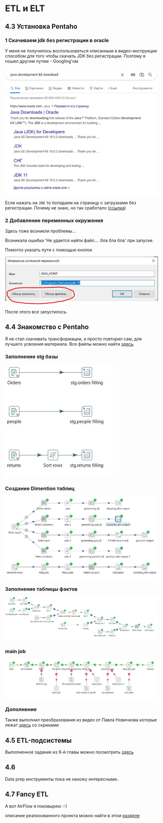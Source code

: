 # ETL и ELT

## 4.3 Установка Pentaho

### 1 Скачиваем jdk без регистрации в oracle

У меня не получилось воспользоваться описанным в видео-инструкции способом для того чтобы скачать JDK без регистрации.
Поэтому я пошел другим путем - Googling'ом

![jdk_download](./img/jdk_download.JPG)

Если нажать на `JDK` то попадаем на страницу с загрузками без регистрации. Почему не знаю, но так сработало ([ссылка](https://www.oracle.com/in/java/technologies/downloads/#jdk19-windows))

### 2 Добавление переменных окружения

Здесь тоже возникли проблемы...

Возникала ошибка 'Не удается найти файл.... бла бла бла' при запуске.

Помогло указать пути с помощью кнопок

![Env_var](./img/Pentaho_variables.JPG)

После этого все запустилось.

## 4.4 Знакомство с Pentaho

Я не стал скачивать трансформации, а просто повторил сам, для лучшего усвоения материала. Все файлы можно найти [здесь](./4-4/).

### Заполнение stg базы

![4-4-1](./4-4/img/filling_stg.JPG)

### Создание Dimention таблиц

![4-4-2](./4-4/img/dim_generation.JPG)

### Заполнение таблицы фактов

![4-4-3](./4-4/img/filling_sales_fact.JPG)

### main job

![4-4-4](./4-4/img/main_job.JPG)

### Дополнение

Также выполнил преобразования из видео от Павла Новичкова которые лежат [здесь](./pentaho_intro/novickov_pjct/) со скринами

## 4.5 ETL-подсистемы

Выполненное задание из 9-й главы можно посмотреть [здесь](./4-5/)

## 4.6

Data prep инструменты пока не нахожу интересными..

## 4.7 Fancy ETL

А вот AirFlow я поковыряю :-)

описание реализованного проекта можно найти в этом [разделе](./4-7-airflow-pjct/)
